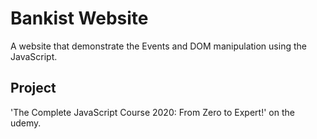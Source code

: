 # Bankist Website

A website that demonstrate the Events and DOM manipulation using the JavaScript.

## Project

'The Complete JavaScript Course 2020: From Zero to Expert!' on the udemy.
